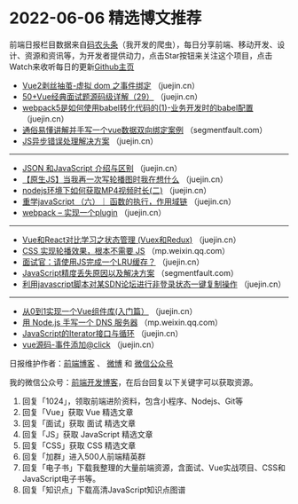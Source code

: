 # 2022-06-06 精选博文推荐

前端日报栏目数据来自[码农头条](http://hao.caibaojian.com.cn/)（我开发的爬虫），每日分享前端、移动开发、设计、资源和资讯等，为开发者提供动力，点击Star按钮来关注这个项目，点击Watch来收听每日的更新[Github主页](https://github.com/kujian/frontendDaily)
* [Vue2剥丝抽茧-虚拟 dom 之事件绑定](https://juejin.cn/post/7105693893261443086) （juejin.cn）
* [50+Vue经典面试题源码级详解（29）](https://juejin.cn/post/7105617770867327013) （juejin.cn）
* [webpack5是如何使用babel转化代码的(1)-业务开发时的babel配置](https://juejin.cn/post/7105687256597266463) （juejin.cn）
* [通俗易懂讲解并手写一个vue数据双向绑定案例](https://segmentfault.com/a/1190000041939995) （segmentfault.com）
* [JS异步错误处理解决方案](https://juejin.cn/post/7105682489875628039) （juejin.cn）

***
* [JSON 和JavaScript 介绍与区别](https://juejin.cn/post/7105599849110143013) （juejin.cn）
* [【原生JS】当我再一次写轮播图时我在想什么](https://juejin.cn/post/7105676443639611405) （juejin.cn）
* [nodejs环境下如何获取MP4视频时长(二)](https://juejin.cn/post/7105585510273581093) （juejin.cn）
* [重学javaScript （六）｜ 函数的执行，作用域链](https://juejin.cn/post/7105676260877172767) （juejin.cn）
* [webpack &#8211; 实现一个plugin](https://juejin.cn/post/7105659971777331214) （juejin.cn）

***
* [Vue和React对比学习之状态管理 (Vuex和Redux)](https://juejin.cn/post/7105656623296675871) （juejin.cn）
* [CSS 实现轮播效果，根本不需要 JS](https://mp.weixin.qq.com/s?__biz=MzkxMjI3MTA1Mg==&mid=2247519710&idx=1&sn=8d3f80d11a51ccd53bf34e1c8058b93a) （mp.weixin.qq.com）
* [面试官：请使用JS完成一个LRU缓存？](https://juejin.cn/post/7105654083347808263) （juejin.cn）
* [JavaScript精度丢失原因以及解决方案](https://segmentfault.com/a/1190000041941297) （segmentfault.com）
* [利用javascript脚本对某SDN论坛进行非登录状态一键复制操作](https://juejin.cn/post/7105646825540960264) （juejin.cn）

***
* [从0到1实现一个Vue组件库(入门篇）](https://juejin.cn/post/7105696184375164935) （juejin.cn）
* [用 Node.js 手写一个 DNS 服务器](https://mp.weixin.qq.com/s?__biz=Mzg3OTYzMDkzMg==&mid=2247490464&idx=1&sn=189abe12e4bae409a3c68aba904ce297) （mp.weixin.qq.com）
* [JavaScript的Iterator接口与循环](https://juejin.cn/post/7105694714573258788) （juejin.cn）
* [vue源码-事件添加@click](https://juejin.cn/post/7105632821191901221) （juejin.cn）

日报维护作者：[前端博客](http://caibaojian.com.cn/) 、 [微博](http://weibo.com/kujian) 和 [微信公众号](https://open.weixin.qq.com/qr/code?username=caibaojian_com)

我的微信公众号：[前端开发博客](https://open.weixin.qq.com/qr/code?username=caibaojian_com)，在后台回复以下关键字可以获取资源。

1. 回复「1024」，领取前端进阶资料，包含小程序、Nodejs、Git等
2. 回复「Vue」获取 Vue 精选文章
3. 回复「面试」获取 面试 精选文章
4. 回复「JS」获取 JavaScript 精选文章
5. 回复「CSS」获取 CSS 精选文章
6. 回复「加群」进入500人前端精英群
7. 回复「电子书」下载我整理的大量前端资源，含面试、Vue实战项目、CSS和JavaScript电子书等。
8. 回复「知识点」下载高清JavaScript知识点图谱